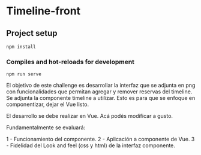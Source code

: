 # Timeline-front

## Project setup
```
npm install
```

### Compiles and hot-reloads for development
```
npm run serve
```

El objetivo de este challenge es desarrollar la interfaz que se adjunta en png con funcionalidades que permitan agregar y remover reservas del timeline.
Se adjunta la componente timeline a utilizar. Esto es para que se enfoque en componentizar, dejar el Vue listo.

El desarrollo se debe realizar en Vue. Acá podés modificar a gusto.

Fundamentalmente se evaluará:

1 - Funcionamiento del componente.
2 - Aplicación a componente de Vue.
3 - Fidelidad del Look and feel (css y html) de la interfaz componente.

